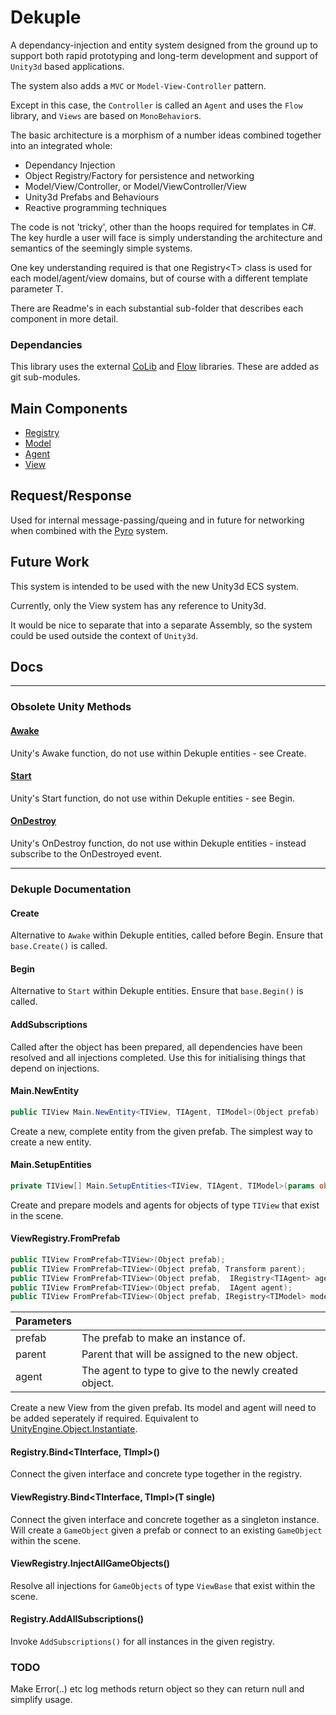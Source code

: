 ﻿# Dekuple

A dependancy-injection and entity system designed from the ground up to support both rapid prototyping and long-term development and support of `Unity3d` based applications.

The system also adds a `MVC` or `Model-View-Controller` pattern.

Except in this case, the `Controller` is called an `Agent` and uses the `Flow` library, and `Views` are based on `MonoBehavior`s.

The basic architecture is a morphism of a number ideas combined together into an integrated whole:
 * Dependancy Injection
 * Object Registry/Factory for persistence and networking
 * Model/View/Controller, or Model/ViewController/View
 * Unity3d Prefabs and Behaviours
 * Reactive programming techniques

The code is not 'tricky', other than the hoops required for templates in C#. The key hurdle a user will face is simply understanding the architecture and semantics of the seemingly simple systems.

One key understanding required is that one Registry\<T\> class is used for each model/agent/view domains, but of course with a different template parameter T.

There are Readme's in each substantial sub-folder that describes each component in more detail.

### Dependancies

This library uses the external [CoLib](http://www.github.com) and [Flow](https://www.github.com/cschladetsch/Flow) libraries. These are added as git sub-modules.

## Main Components

* [Registry](Registry)
* [Model](Model)
* [Agent](Agent)
* [View](View)

## Request/Response

Used for internal message-passing/queing and in future for networking when combined with the [Pyro](https://www.github.com/cschladetsch/Pyro) system.

## Future Work

This system is intended to be used with the new Unity3d ECS system.

Currently, only the View system has any reference to Unity3d.

It would be nice to separate that into a separate Assembly, so the system could be used outside the context of `Unity3d`.

## Docs

---

### Obsolete Unity Methods

#### [Awake](https://docs.unity3d.com/ScriptReference/MonoBehaviour.Awake.html)
Unity's Awake function, do not use within Dekuple entities - see Create.

#### [Start](https://docs.unity3d.com/ScriptReference/MonoBehaviour.Start.html)
Unity's Start function, do not use within Dekuple entities - see Begin.

#### [OnDestroy](https://docs.unity3d.com/ScriptReference/MonoBehaviour.OnDestroy.html)
Unity's OnDestroy function, do not use within Dekuple entities - instead subscribe to the OnDestroyed event.

___

### Dekuple Documentation

#### Create
Alternative to `Awake` within Dekuple entities, called before Begin. Ensure that `base.Create()` is called.

#### Begin
Alternative to `Start` within Dekuple entities. Ensure that `base.Begin()` is called.

#### AddSubscriptions
Called after the object has been prepared, all dependencies have been resolved and all injections completed. Use this for initialising things that depend on injections. 

#### Main.NewEntity
```csharp
public TIView Main.NewEntity<TIView, TIAgent, TIModel>(Object prefab)
```
Create a new, complete entity from the given prefab. The simplest way to create a new entity.

#### Main.SetupEntities
```csharp
private TIView[] Main.SetupEntities<TIView, TIAgent, TIModel>(params object[] args)
```
Create and prepare models and agents for objects of type `TIView` that exist in the scene.

#### ViewRegistry.FromPrefab
```csharp
public TIView FromPrefab<TIView>(Object prefab);
public TIView FromPrefab<TIView>(Object prefab, Transform parent);
public TIView FromPrefab<TIView>(Object prefab,  IRegistry<TIAgent> agents);
public TIView FromPrefab<TIView>(Object prefab,  IAgent agent);
public TIView FromPrefab<TIView>(Object prefab, IRegistry<TIModel> models, IRegistry<TIAgent> agents = null);
```
| Parameters     ||
|-|-|
|prefab         | The prefab to make an instance of.
|parent         | Parent that will be assigned to the new object.      |
|agent          | The agent to type to give to the newly created object.      |

Create a new View from the given prefab. Its model and agent will need to be added seperately if required. Equivalent to [UnityEngine.Object.Instantiate](https://docs.unity3d.com/ScriptReference/Object.Instantiate.html).

#### Registry.Bind<TInterface, TImpl>()
Connect the given interface and concrete type together in the registry.

#### ViewRegistry.Bind<TInterface, TImpl>(T single)
Connect the given interface and concrete together as a singleton instance. Will create a `GameObject` given a prefab or connect to an existing `GameObject` within the scene.

#### ViewRegistry.InjectAllGameObjects()
Resolve all injections for `GameObjects` of type `ViewBase` that exist within the scene.

#### Registry.AddAllSubscriptions()
Invoke `AddSubscriptions()` for all instances in the given registry.

### TODO

Make Error(..) etc log methods return object so they can return null and simplify usage.

